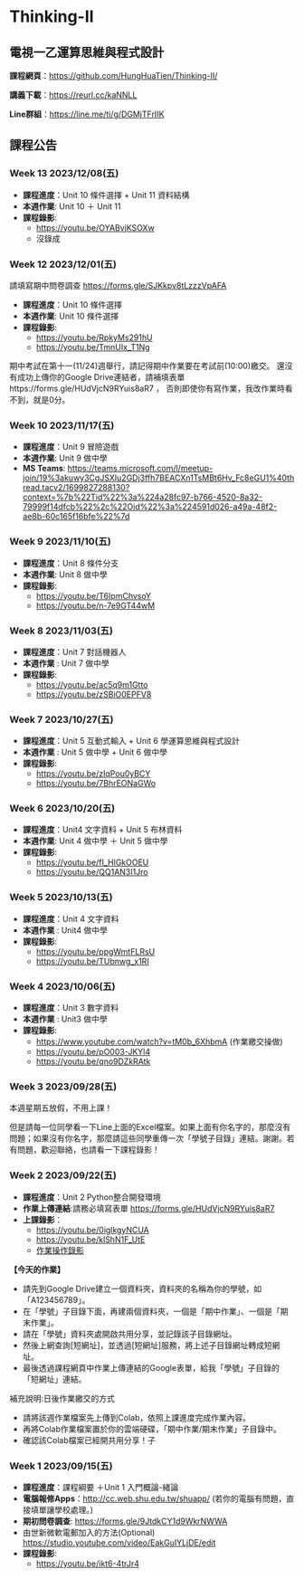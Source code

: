 # Thinking-II

## 電視一乙運算思維與程式設計

**課程網頁**：https://github.com/HungHuaTien/Thinking-II/

**講義下載**：https://reurl.cc/kaNNLL

**Line群組**：https://line.me/ti/g/DGMjTFrIIK

## 課程公告

### Week 13 2023/12/08(五)

- **課程進度**：Unit 10 條件選擇 + Unit 11 資料結構
- **本週作業**: Unit 10 ＋ Unit 11
- **課程錄影**:
  - https://youtu.be/OYABvjKSOXw
  - 沒錄成


### Week 12 2023/12/01(五)

請填寫期中問卷調查  https://forms.gle/SJKkpv8tLzzzVpAFA 

- **課程進度**：Unit 10 條件選擇
- **本週作業**: Unit 10 條件選擇
- **課程錄影**:
  - https://youtu.be/RpkyMs291hU
  - https://youtu.be/TmnUIx_T1Ng


期中考試在第十一(11/24)週舉行，請記得期中作業要在考試前(10:00)繳交。 還沒有成功上傳你的Google Drive連結者，請補填表單https://forms.gle/HUdVjcN9RYuis8aR7 ， 否則即使你有寫作業，我改作業時看不到，就是0分。

### Week 10 2023/11/17(五)

- **課程進度**：Unit 9 冒險遊戲
- **本週作業**: Unit 9 做中學
- **MS Teams**:
https://teams.microsoft.com/l/meetup-join/19%3akuwy3CgJSXIu2GDj3ffh7BEACXn1TsMBt6Hv_Fc8eGU1%40thread.tacv2/1699827288130?context=%7b%22Tid%22%3a%224a28fc97-b766-4520-8a32-79999f14dfcb%22%2c%22Oid%22%3a%224591d026-a49a-48f2-ae8b-60c165f16bfe%22%7d

### Week 9 2023/11/10(五)

- **課程進度**：Unit 8 條件分支
- **本週作業**: Unit 8 做中學
- **課程錄影**:
  - https://youtu.be/T6IpmChvsoY
  - https://youtu.be/n-7e9GT44wM

### Week 8 2023/11/03(五)

- **課程進度**：Unit 7 對話機器人
- **本週作業** : Unit 7 做中學
- **課程錄影**:
  - https://youtu.be/ac5q9m1Gtto
  - https://youtu.be/zSBiO0EPFV8



### Week 7 2023/10/27(五)

- **課程進度**：Unit 5 互動式輸入 + Unit 6 學運算思維與程式設計
- **本週作業** : Unit 5 做中學 + Unit 6 做中學
- **課程錄影**:
  - https://youtu.be/zIqPou0yBCY
  - https://youtu.be/7BhrEONaGWo

### Week 6 2023/10/20(五)

- **課程進度**：Unit4 文字資料 + Unit 5 布林資料
- **本週作業**: Unit 4 做中學 ＋ Unit 5 做中學
- **課程錄影**:
  -  https://youtu.be/fI_HlGkOOEU
  -  https://youtu.be/QQ1AN3I1Jro

### Week 5 2023/10/13(五)

- **課程進度**：Unit 4 文字資料
- **本週作業** : Unit4 做中學
- **課程錄影**:
  - https://youtu.be/ppgWmtFLRsU
  - https://youtu.be/TUbnwg_x1RI

### Week 4 2023/10/06(五)

- **課程進度**：Unit 3 數字資料
- **本週作業** : Unit3 做中學
- **課程錄影**:
  - https://www.youtube.com/watch?v=tM0b_6XhbmA (作業繳交操做)
  - https://youtu.be/pO003-JKYl4
  - https://youtu.be/qno9DZkRAtk

### Week 3 2023/09/28(五)

本週星期五放假，不用上課！

但是請每一位同學看一下Line上面的Excel檔案。如果上面有你名字的，那麼沒有問題；如果沒有你名字，那麼請這些同學重傳一次「學號子目錄」連結。謝謝。若有問題，歡迎聯絡，也請看一下課程錄影！

### Week 2 2023/09/22(五)

- **課程進度**：Unit 2 Python整合開發環境
- **作業上傳連結**:請務必填寫表單 https://forms.gle/HUdVjcN9RYuis8aR7
- **上課錄影**：
  -  https://youtu.be/0iglkgyNCUA
  -  https://youtu.be/klShN1F_UtE
  -  [作業操作錄影](https://youtu.be/ZIUB3fIm3Ks)


**【今天的作業】**

- 請先到Google Drive建立一個資料夾，資料夾的名稱為你的學號，如「A123456789」。
- 在「學號」子目錄下面，再建兩個資料夾，一個是「期中作業」、一個是「期末作業」。
- 請在「學號」資料夾處開啟共用分享，並記錄該子目錄網址。
- 然後上網查詢[短網址]，並透過[短網址]服務，將上述子目錄網址轉成短網址。
- 最後透過課程網頁中作業上傳連結的Google表單，給我「學號」子目錄的「短網址」連結。

補充說明:日後作業繳交的方式

- 請將該週作業檔案先上傳到Colab，依照上課進度完成作業內容。
- 再將Colab作業檔案置於你的雲端硬碟，「期中作業/期末作業」子目錄中。
- 確認該Colab檔案已經開共用分享！子



### Week 1 2023/09/15(五)

- **課程進度**：課程綱要 ＋Unit 1 入門概論-緒論
- **電腦報修Apps**：http://cc.web.shu.edu.tw/shuapp/ (若你的電腦有問題，直接填單讓學校處理。)
- **期初問卷調查**: https://forms.gle/9JtdkCY1d9WkrNWWA
- 由世新微軟電郵加入的方法(Optional)   https://studio.youtube.com/video/EakGuIYLjDE/edit
- **課程錄影**:
  - https://youtu.be/ikt6-4trJr4  
